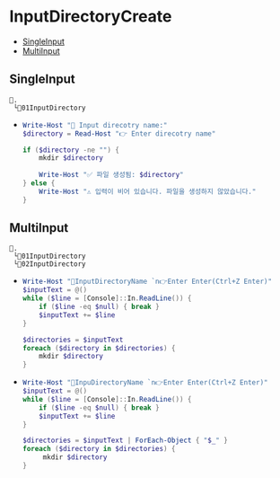 # InputDirectoryCreate
- [SingleInput](#singleinput)
- [MultiInput](#multiinput)

## SingleInput
```
📌.
 └📁01InputDirectory
```
- ```ps1
  Write-Host "📁 Input direcotry name:"
  $directory = Read-Host "👉 Enter direcotry name"

  if ($directory -ne "") {
      mkdir $directory
      
      Write-Host "✅ 파일 생성됨: $directory"
  } else {
      Write-Host "⚠️ 입력이 비어 있습니다. 파일을 생성하지 않았습니다."
  }
  ```

## MultiInput
```
📌.
 └📁01InputDirectory
 └📁02InputDirectory
```
- ```ps1
  Write-Host "📄InputDirectoryName `n👉Enter Enter(Ctrl+Z Enter)"
  $inputText = @()
  while ($line = [Console]::In.ReadLine()) {
      if ($line -eq $null) { break }
      $inputText += $line
  }

  $directories = $inputText
  foreach ($directory in $directories) {
      mkdir $directory
  }
  ```
- ```ps1
  Write-Host "📄InpuDirectoryName `n👉Enter Enter(Ctrl+Z Enter)"
  $inputText = @()
  while ($line = [Console]::In.ReadLine()) {
      if ($line -eq $null) { break }
      $inputText += $line
  }

  $directories = $inputText | ForEach-Object { "$_" }
  foreach ($directory in $directories) {
       mkdir $directory
  }
  ```
